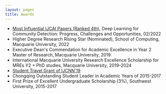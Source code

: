 ```yaml
---
layout: pages
title: Awards
---
```


* [Most Influential IJCAI Papers (Ranked 4th)](https://www.paperdigest.org/2022/02/most-influential-ijcai-papers-2022-02/), Deep Learning for Community Detection: Progress, Challenges and Opportunities, 02/2022
* Higher Degree Research Rising Star (Nominated), School of Computing, Macquarie University, 2022
* Executive Dean's Commendation for Academic Excellence in Year 2 Master of Research, Macquarie University, 2019
* International Macquarie University Research Excellence Scholarship for MREs Y2 + PhD studies, Macquarie University, 2019-2024
* [Student Travel Grant of IJCNN'19](https://drive.google.com/file/d/1AosAMwaC7bdFZpU0unK19EThj6v3yZ39/view?usp=sharing)
* Chongqing Outstanding Student Leader in Academic Years of 2015-2017
* First Prize of Excellent Undergraduate Scholarship (3%), Southwest University, 2015-2017
